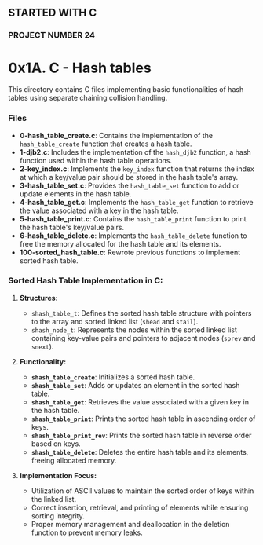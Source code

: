 ## STARTED WITH C
### PROJECT NUMBER 24

# 0x1A. C - Hash tables

This directory contains C files implementing basic functionalities of hash tables using separate chaining collision handling.

### Files
- **0-hash_table_create.c**: Contains the implementation of the `hash_table_create` function that creates a hash table.
- **1-djb2.c**: Includes the implementation of the `hash_djb2` function, a hash function used within the hash table operations.
- **2-key_index.c**: Implements the `key_index` function that returns the index at which a key/value pair should be stored in the hash table's array.
- **3-hash_table_set.c**: Provides the `hash_table_set` function to add or update elements in the hash table.
- **4-hash_table_get.c**: Implements the `hash_table_get` function to retrieve the value associated with a key in the hash table.
- **5-hash_table_print.c**: Contains the `hash_table_print` function to print the hash table's key/value pairs.
- **6-hash_table_delete.c**: Implements the `hash_table_delete` function to free the memory allocated for the hash table and its elements.
- **100-sorted_hash_table.c**: Rewrote previous functions to implement sorted hash table.

### Sorted Hash Table Implementation in C:

1. **Structures:**
    - `shash_table_t`: Defines the sorted hash table structure with pointers to the array and sorted linked list (`shead` and `stail`).
    - `shash_node_t`: Represents the nodes within the sorted linked list containing key-value pairs and pointers to adjacent nodes (`sprev` and `snext`).

2. **Functionality:**
    - **`shash_table_create`**: Initializes a sorted hash table.
    - **`shash_table_set`**: Adds or updates an element in the sorted hash table.
    - **`shash_table_get`**: Retrieves the value associated with a given key in the hash table.
    - **`shash_table_print`**: Prints the sorted hash table in ascending order of keys.
    - **`shash_table_print_rev`**: Prints the sorted hash table in reverse order based on keys.
    - **`shash_table_delete`**: Deletes the entire hash table and its elements, freeing allocated memory.

3. **Implementation Focus:**
    - Utilization of ASCII values to maintain the sorted order of keys within the linked list.
    - Correct insertion, retrieval, and printing of elements while ensuring sorting integrity.
    - Proper memory management and deallocation in the deletion function to prevent memory leaks.
